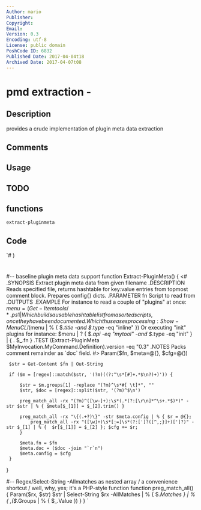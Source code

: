 ```yaml
---
Author: mario
Publisher: 
Copyright: 
Email: 
Version: 0.3
Encoding: utf-8
License: public domain
PoshCode ID: 6832
Published Date: 2017-04-04t18
Archived Date: 2017-04-07t08
---
```


# pmd extraction - 

## Description

provides a crude implementation of plugin meta data extraction

## Comments



## Usage



## TODO



## functions

`extract-pluginmeta`

## Code

`#
 )
 #
 #
 #
 #
 
 
 #-- baseline plugin meta data support
 function Extract-PluginMeta() {
     <#
       .SYNOPSIS
          Extract plugin meta data from given filename
       .DESCRIPTION
          Reads specified file, returns hashtable for key:value entries
          from topmost comment block. Prepares config{} dicts.
       .PARAMETER fn
          Script to read from
       .OUTPUTS
       .EXAMPLE
          For instance to read a couple of "plugins" at once:
            $menu = (Get-Item tools/*.ps1 | % { Extract-PluginMeta $_ })
          Which builds a usable hashtable list from asorted scripts,
          once they have been documented. Which thus eases processing:
            Show-MenuCLI ($menu | % { $_.title -and $_.type -eq "inline" })
          Or executing "init" plugins for instance:
            $menu | ? { $_.api -eq "mytool" -and $_.type -eq "init" } | { . $_.fn }
       .TEST
          (Extract-PluginMeta $MyInvocation.MyCommand.Definition).version -eq "0.3"
       .NOTES
          Packs comment remainder as `doc` field.
     #>
     Param($fn, $meta=@{}, $cfg=@())
 
     $str = Get-Content $fn | Out-String
 
     if ($m = [regex]::match($str, '(?m)((?:^\s*[#]+.*$\n?)+)')) {
 
         $str = $m.groups[1] -replace "(?m)^\s*#[ \t]*", ""
         $str, $doc = [regex]::split($str, '(?m)^$\n')
 
         preg_match_all -rx "(?m)^([\w-]+):\s*(.*(?:[\r\n]*^\s+.*$)*)" -str $str | % { $meta[$_[1]] = $_[2].trim() }
 
         preg_match_all -rx "\{(.+?)\}" -str $meta.config | % { $r = @{};
             preg_match_all -rx "([\w]+)\s*[:=]\s*(?:[']?([^,;}]+)[']?)" -str $_[1] | % {  $r[$_[1]] = $_[2] }; $cfg += $r;
         }
 
         $meta.fn = $fn
         $meta.doc = ($doc -join "`r`n")
         $meta.config = $cfg
     }
 }
 
 #-- Regex/Select-String -Allmatches as nested array / a convenience shortcut /  well, why, yes; it's a PHP-style function
 function preg_match_all() {
     Param($rx, $str)
     $str | Select-String $rx -AllMatches | % { $_.Matches } | % { ,($_.Groups | % { $_.Value }) }
 }
`

